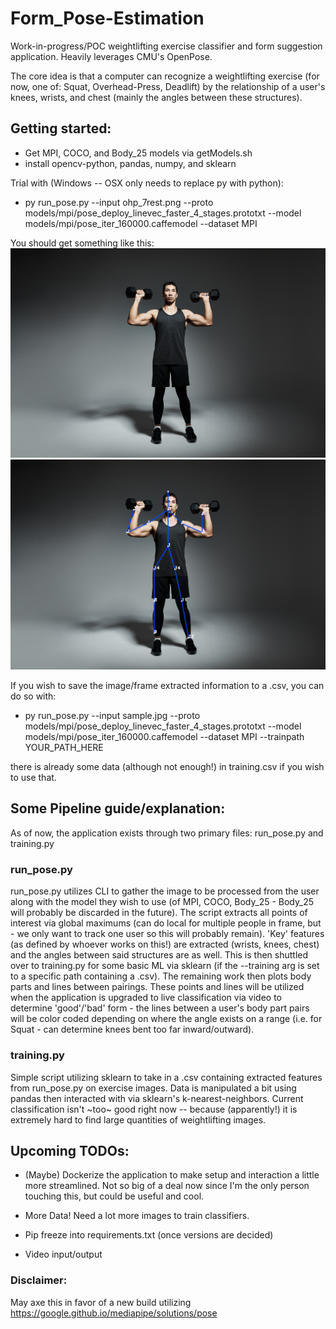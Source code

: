 # Form_Pose-Estimation
Work-in-progress/POC weightlifting exercise classifier and form suggestion application. Heavily leverages CMU's OpenPose.

The core idea is that a computer can recognize a weightlifting exercise (for now, one of: Squat, Overhead-Press, Deadlift) by the relationship of
a user's knees, wrists, and chest (mainly the angles between these structures). 

## Getting started:
- Get MPI, COCO, and Body_25 models via getModels.sh
- install opencv-python, pandas, numpy, and sklearn

Trial with (Windows -- OSX only needs to replace py with python):
- py run_pose.py --input ohp_7rest.png --proto models/mpi/pose_deploy_linevec_faster_4_stages.prototxt  --model models/mpi/pose_iter_160000.caffemodel --dataset MPI

You should get something like this:
![](https://github.com/jklidstone/Form_Pose-Estimation/blob/main/Form_Estimation/ohp_7rest.png?raw=true)
![](https://github.com/jklidstone/Form_Pose-Estimation/blob/main/Form_Estimation/result_ohp_7rest.png?raw=true)

If you wish to save the image/frame extracted information to a .csv, you can do so with:
- py run_pose.py --input sample.jpg --proto models/mpi/pose_deploy_linevec_faster_4_stages.prototxt  --model models/mpi/pose_iter_160000.caffemodel --dataset MPI --trainpath YOUR_PATH_HERE

there is already some data (although not enough!) in training.csv if you wish to use that.

## Some Pipeline guide/explanation:

As of now, the application exists through two primary files: run_pose.py and training.py
### run_pose.py
run_pose.py utilizes CLI to gather the image to be processed from the user along with the model they wish to use (of MPI, COCO, Body_25 - Body_25 will probably be discarded in the future).
The script extracts all points of interest via global maximums (can do local for multiple people in frame, but - we only want to track one user so this will probably remain).
'Key' features (as defined by whoever works on this!) are extracted (wrists, knees, chest) and the angles between said structures are as well. This is then shuttled over
to training.py for some basic ML via sklearn (if the --training arg is set to a specific path containing a .csv). The remaining work then plots body parts and lines between pairings.
These points and lines will be utilized when the application is upgraded to live classification via video to determine 'good'/'bad' form - the lines between a user's body part pairs
will be color coded depending on where the angle exists on a range (i.e. for Squat - can determine knees bent too far inward/outward).

### training.py
Simple script utilizing sklearn to take in a .csv containing extracted features from run_pose.py on exercise images. Data is manipulated a bit using pandas then interacted
with via sklearn's k-nearest-neighbors. Current classification isn't ~too~ good right now -- because (apparently!) it is extremely hard to find large quantities of
weightlifting images.

## Upcoming TODOs:

- (Maybe) Dockerize the application to make setup and interaction a little more streamlined. Not so big of a deal now since I'm the only person touching this, but could be
useful and cool.

- More Data! Need a lot more images to train classifiers.

- Pip freeze into requirements.txt (once versions are decided)

- Video input/output


### Disclaimer:
May axe this in favor of a new build utilizing https://google.github.io/mediapipe/solutions/pose


